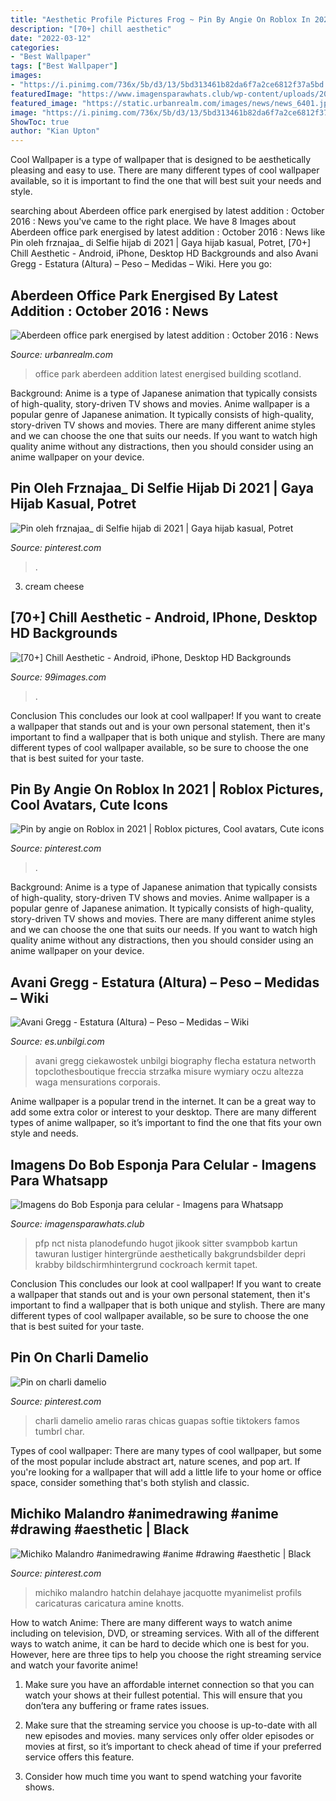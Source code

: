 ```yaml
---
title: "Aesthetic Profile Pictures Frog ~ Pin By Angie On Roblox In 2021"
description: "[70+] chill aesthetic"
date: "2022-03-12"
categories:
- "Best Wallpaper"
tags: ["Best Wallpaper"]
images:
- "https://i.pinimg.com/736x/5b/d3/13/5bd313461b82da6f7a2ce6812f37a5bd.jpg"
featuredImage: "https://www.imagensparawhats.club/wp-content/uploads/2019/09/imagens-do-bob-esponja-5.jpg"
featured_image: "https://static.urbanrealm.com/images/news/news_6401.jpg"
image: "https://i.pinimg.com/736x/5b/d3/13/5bd313461b82da6f7a2ce6812f37a5bd.jpg"
ShowToc: true
author: "Kian Upton"
---
```



Cool Wallpaper is a type of wallpaper that is designed to be aesthetically pleasing and easy to use. There are many different types of cool wallpaper available, so it is important to find the one that will best suit your needs and style.

	

		
searching about Aberdeen office park energised by latest addition : October 2016 : News you've came to the right place. We have 8 Images about Aberdeen office park energised by latest addition : October 2016 : News like Pin oleh frznajaa_ di Selfie hijab di 2021 | Gaya hijab kasual, Potret, [70+] Chill Aesthetic - Android, iPhone, Desktop HD Backgrounds and also Avani Gregg - Estatura (Altura) – Peso – Medidas – Wiki. Here you go:
		
    
## Aberdeen Office Park Energised By Latest Addition : October 2016 : News

<img loading=lazy src="https://static.urbanrealm.com/images/news/news_6401.jpg" onerror="this.onerror=null;this.src='https://tse2.mm.bing.net/th?id=OIP.wu7Qt5EradvMP1S-McfwaAHaEs&amp;pid=15.1';" alt="Aberdeen office park energised by latest addition : October 2016 : News">

_Source: urbanrealm.com_

>office park aberdeen addition latest energised building scotland. 

	

Background: Anime is a type of Japanese animation that typically consists of high-quality, story-driven TV shows and movies.
Anime wallpaper is a popular genre of Japanese animation. It typically consists of high-quality, story-driven TV shows and movies. There are many different anime styles and we can choose the one that suits our needs. If you want to watch high quality anime without any distractions, then you should consider using an anime wallpaper on your device.

    
## Pin Oleh Frznajaa_ Di Selfie Hijab Di 2021 | Gaya Hijab Kasual, Potret

<img loading=lazy src="https://i.pinimg.com/736x/46/76/03/467603a6780d6450dbc66f27edefbaf3.jpg" onerror="this.onerror=null;this.src='https://tse1.mm.bing.net/th?id=OIP.AKLTY-2XZ_lIPAQP1nx1jwHaNK&amp;pid=15.1';" alt="Pin oleh frznajaa_ di Selfie hijab di 2021 | Gaya hijab kasual, Potret">

_Source: pinterest.com_

>. 

	

3. cream cheese 

    
## [70+] Chill Aesthetic - Android, IPhone, Desktop HD Backgrounds

<img loading=lazy src="https://www.99images.com/photos/wallpapers/3d-abstract/chill-aestheticandroid-iphone-desktop-hd-backgrounds-wallpapers-1080p-4k-omhjw.jpg?v=1612937963" onerror="this.onerror=null;this.src='https://tse1.mm.bing.net/th?id=OIP.BbasFzzsQxKJMesRJ8RZuwHaNL&amp;pid=15.1';" alt="[70+] Chill Aesthetic - Android, iPhone, Desktop HD Backgrounds">

_Source: 99images.com_

>. 

	

Conclusion
This concludes our look at cool wallpaper! If you want to create a wallpaper that stands out and is your own personal statement, then it's important to find a wallpaper that is both unique and stylish. There are many different types of cool wallpaper available, so be sure to choose the one that is best suited for your taste.

    
## Pin By Angie On Roblox In 2021 | Roblox Pictures, Cool Avatars, Cute Icons

<img loading=lazy src="https://i.pinimg.com/736x/5b/d3/13/5bd313461b82da6f7a2ce6812f37a5bd.jpg" onerror="this.onerror=null;this.src='https://tse1.mm.bing.net/th?id=OIP.x77ys5x7Pf4U9anZAew5VgHaLT&amp;pid=15.1';" alt="Pin by angie on Roblox in 2021 | Roblox pictures, Cool avatars, Cute icons">

_Source: pinterest.com_

>. 

	

Background: Anime is a type of Japanese animation that typically consists of high-quality, story-driven TV shows and movies.
Anime wallpaper is a popular genre of Japanese animation. It typically consists of high-quality, story-driven TV shows and movies. There are many different anime styles and we can choose the one that suits our needs. If you want to watch high quality anime without any distractions, then you should consider using an anime wallpaper on your device.

    
## Avani Gregg - Estatura (Altura) – Peso – Medidas – Wiki

<img loading=lazy src="https://es.unbilgi.com/wp-content/uploads/2020/09/Avani-Gregg-Photo-768x959.jpg" onerror="this.onerror=null;this.src='https://tse1.mm.bing.net/th?id=OIP.66quRMUPpczljYs8hBimvQHaJP&amp;pid=15.1';" alt="Avani Gregg - Estatura (Altura) – Peso – Medidas – Wiki">

_Source: es.unbilgi.com_

>avani gregg ciekawostek unbilgi biography flecha estatura networth topclothesboutique freccia strzałka misure wymiary oczu altezza waga mensurations corporais. 

	

Anime wallpaper is a popular trend in the internet. It can be a great way to add some extra color or interest to your desktop. There are many different types of anime wallpaper, so it’s important to find the one that fits your own style and needs.

    
## Imagens Do Bob Esponja Para Celular - Imagens Para Whatsapp

<img loading=lazy src="https://www.imagensparawhats.club/wp-content/uploads/2019/09/imagens-do-bob-esponja-5.jpg" onerror="this.onerror=null;this.src='https://tse2.mm.bing.net/th?id=OIP.osfyZC7ZOMtoJ47ZKQgXDwAAAA&amp;pid=15.1';" alt="Imagens do Bob Esponja para celular - Imagens para Whatsapp">

_Source: imagensparawhats.club_

>pfp nct nista planodefundo hugot jikook sitter svampbob kartun tawuran lustiger hintergründe aesthetically bakgrundsbilder depri krabby bildschirmhintergrund cockroach kermit tapet. 

	

Conclusion
This concludes our look at cool wallpaper! If you want to create a wallpaper that stands out and is your own personal statement, then it's important to find a wallpaper that is both unique and stylish. There are many different types of cool wallpaper available, so be sure to choose the one that is best suited for your taste.

    
## Pin On Charli Damelio

<img loading=lazy src="https://i.pinimg.com/736x/e9/fa/96/e9fa96af80ff8bfefdb82949db13162e.jpg" onerror="this.onerror=null;this.src='https://tse4.mm.bing.net/th?id=OIP.waBzX531iqS2tBQDyAn2RgHaNK&amp;pid=15.1';" alt="Pin on charli damelio">

_Source: pinterest.com_

>charli damelio amelio raras chicas guapas softie tiktokers famos tumbrl char. 

	

Types of cool wallpaper:
There are many types of cool wallpaper, but some of the most popular include abstract art, nature scenes, and pop art. If you're looking for a wallpaper that will add a little life to your home or office space, consider something that's both stylish and classic.

    
## Michiko Malandro #animedrawing #anime #drawing #aesthetic | Black

<img loading=lazy src="https://i.pinimg.com/736x/21/e9/d2/21e9d2acec892fc3a656eb7ca391e551.jpg" onerror="this.onerror=null;this.src='https://tse3.mm.bing.net/th?id=OIP.vqTSaKlx7_3W1xrOkXNtwgHaLh&amp;pid=15.1';" alt="Michiko Malandro #animedrawing #anime #drawing #aesthetic | Black">

_Source: pinterest.com_

>michiko malandro hatchin delahaye jacquotte myanimelist profils caricaturas caricatura amine knotts. 

	

How to watch Anime: There are many different ways to watch anime including on television, DVD, or streaming services.
With all of the different ways to watch anime, it can be hard to decide which one is best for you. However, here are three tips to help you choose the right streaming service and watch your favorite anime!
1. Make sure you have an affordable internet connection so that you can watch your shows at their fullest potential. This will ensure that you don’tera any buffering or frame rates issues.

2. Make sure that the streaming service you choose is up-to-date with all new episodes and movies. many services only offer older episodes or movies at first, so it’s important to check ahead of time if your preferred service offers this feature.

3. Consider how much time you want to spend watching your favorite shows.

